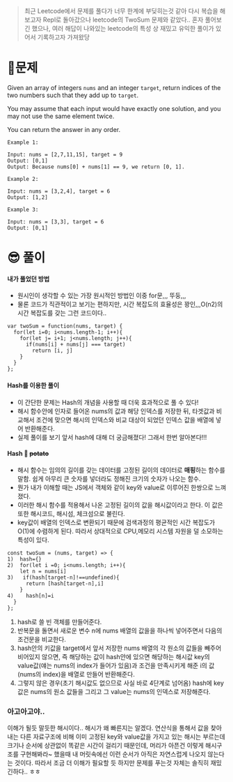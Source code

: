 > 최근 Leetcode에서 문제를 풀다가 너무 한계에 부딪히는것 같아 다시 복습을 해보고자 Repl로 돌아갔으나 leetcode의 TwoSum 문제와 같았다.. 혼자 풀어보긴 했으나, 여러 해답이 나와있는 leetcode의 특성 상 재밌고 유익한 풀이가 있어서 기록하고자 가져왔당

# 📝문제

Given an array of integers `nums` and an integer `target`, return indices of the two numbers such that they add up to `target`.

You may assume that each input would have exactly one solution, and you may not use the same element twice.

You can return the answer in any order.

```
Example 1:

Input: nums = [2,7,11,15], target = 9
Output: [0,1]
Output: Because nums[0] + nums[1] == 9, we return [0, 1].

Example 2:

Input: nums = [3,2,4], target = 6
Output: [1,2]

Example 3:

Input: nums = [3,3], target = 6
Output: [0,1]
```

# 😎 풀이

#### 내가 풀었던 방법

- 원시인이 생각할 수 있는 가장 원시적인 방법인 이중 for문,,, 뚜둥,,,
- 물론 코드가 직관적이고 보기는 편하지만, 시간 복잡도의 효율성은 꽝인,,,O(n2)의 시간 복잡도를 갖는 그런 코드이다..

```
var twoSum = function(nums, target) {
  for(let i=0; i<nums.length-1; i++){
    for(let j= i+1; j<nums.length; j++){
      if(nums[i] + nums[j] === target)
        return [i, j]
    }
  }
};
```

#### Hash를 이용한 풀이

- 이 간단한 문제는 Hash의 개념을 사용할 때 더욱 효과적으로 풀 수 있다!
- 해시 함수안에 인자로 들어온 nums의 값과 해당 인덱스를 저장한 뒤, 타겟값과 비교해서 조건에 맞으면 해시의 인덱스와 비교 대상이 되었던 인덱스 값을 배열에 넣어 반환해준다.
- 실제 풀이를 보기 앞서 hash에 대해 더 궁금해졌다! 그래서 한번 알아본다!!!

#### Hash 🍠 ~~potato~~

- 해시 함수는 임의의 길이를 갖는 데이터를 고정된 길이의 데이터로 **매핑**하는 함수를 말함. 쉽게 아무리 큰 숫자를 넣더라도 정해진 크기의 숫자가 나오는 함수.
- 뭔가 내가 이해할 때는 JS에서 객체와 같이 key와 value로 이루어진 한쌍으로 느껴졌다.
- 이러한 해시 함수를 적용해서 나온 고정된 길이의 값을 해시값이라고 한다. 이 값은 또한 해시코드, 해시섬, 체크섬으로 불린다.
- key값이 배열의 인덱스로 변환되기 때문에 검색과정의 평균적인 시간 복잡도가 O(1)에 수렴하게 된다. 따라서 상대적으로 CPU,메모리 시스템 자원을 덜 소모하는 특성이 있다.

```
const twoSum = (nums, target) => {
1)  hash={}
2)  for(let i =0; i<nums.length; i++){
    let n = nums[i]
3)   if(hash[target-n]!==undefined){
      return [hash[target-n],i]
    }
4)    hash[n]=i
  }
};

```

1. hash로 쓸 빈 객체를 만들어준다.
2. 반복문을 돌면서 새로운 변수 n에 nums 배열의 값을을 하나씩 넣어주면서 다음의 조건문을 비교한다.
3. hash안의 키값을 target에서 앞서 저장한 nums 배열의 각 원소의 값들을 빼주어 비어있지 않으면, 즉 해당하는 값이 hash안에 있으면 해당하는 해시값 key의 value값(얘는 nums의 index가 들어가 있음)과 조건을 만족시키게 해준 i의 값(nums의 index)을 배열로 만들어 반환해준다.
4. 그렇지 않은 경우(초기 해시값도 없으므로 사실 바로 4단계로 넘어옴) hash에 key값은 nums의 원소 값들을 그리고 그 value는 nums의 인덱스로 저장해준다.

### 아고아고야..

이해가 될듯 말듯한 해시이다.. 해시가 왜 빠른지는 알겠다. 연산식을 통해서 값을 찾아내는 다른 자료구조에 비해 이미 고정된 key와 value값을 가지고 있는 해시는 부르는데 크기나 순서에 상관없이 똑같은 시간이 걸리기 때문인데, 머리가 아픈건 이렇게 해시구조를 구현해봐라~ 했을때 내 머릿속에선 이런 순서가 아직은 자연스럽게 나오지 않는다는 것이다. 따라서 조금 더 이해가 필요할 듯 하지만 문제를 푸는것 자체는 솔직히 재밌긴하다.. ㅎㅎ
